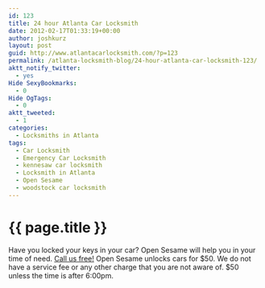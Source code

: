 ```yaml
---
id: 123
title: 24 hour Atlanta Car Locksmith
date: 2012-02-17T01:33:19+00:00
author: joshkurz
layout: post
guid: http://www.atlantacarlocksmith.com/?p=123
permalink: /atlanta-locksmith-blog/24-hour-atlanta-car-locksmith-123/
aktt_notify_twitter:
  - yes
Hide SexyBookmarks:
  - 0
Hide OgTags:
  - 0
aktt_tweeted:
  - 1
categories:
  - Locksmiths in Atlanta
tags:
  - Car Locksmith
  - Emergency Car Locksmith
  - kennesaw car locksmith
  - Locksmith in Atlanta
  - Open Sesame
  - woodstock car locksmith
---
```


{{ page.title }}
================

<div class="pf-content">
  <p>
    Have you locked your keys in your car? Open Sesame will help you in your time of need. <a href="tel:+18553216736">Call us free!</a> Open Sesame unlocks cars for $50. We do not have a service fee or any other charge that you are not aware of. $50 unless the time is after 6:00pm.
  </p>
</div>
